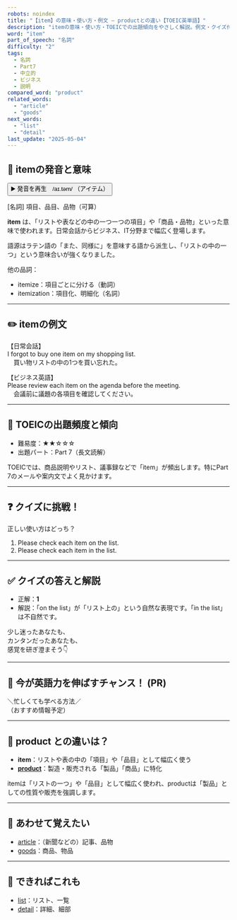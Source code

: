 ```yaml
---
robots: noindex
title: "【item】の意味・使い方・例文 ― productとの違い【TOEIC英単語】"
description: "itemの意味・使い方・TOEICでの出題傾向をやさしく解説。例文・クイズ付きでproductとの違いもわかりやすく学べます。"
word: "item"
part_of_speech: "名詞"
difficulty: "2"
tags:
  - 名詞
  - Part7
  - 中立的
  - ビジネス
  - 説明
compared_word: "product"
related_words:
  - "article"
  - "goods"
next_words:
  - "list"
  - "detail"
last_update: "2025-05-04"
---
```


## 🔰 itemの発音と意味

<button class="play-audio" onclick="playTTS('item')">
  <span class="play-audio-main">
    ▶️ 発音を再生　/aɪ.təm/
  </span>
  <span class="play-audio-sub">
    （アイテム）
  </span>
</button>

[名詞] 項目、品目、品物（可算）

**item** は、「リストや表などの中の一つ一つの項目」や「商品・品物」といった意味で使われます。日常会話からビジネス、IT分野まで幅広く登場します。

語源はラテン語の「また、同様に」を意味する語から派生し、「リストの中の一つ」という意味合いが強くなりました。

他の品詞：  
- itemize：項目ごとに分ける（動詞）
- itemization：項目化、明細化（名詞）

---

## ✏️ itemの例文

【日常会話】  
I forgot to buy one item on my shopping list.  
　買い物リストの中の1つを買い忘れた。

【ビジネス英語】  
Please review each item on the agenda before the meeting.  
　会議前に議題の各項目を確認してください。

---

## 🎯 TOEICの出題頻度と傾向

- 難易度：★★☆☆☆
- 出題パート：Part 7（長文読解）

TOEICでは、商品説明やリスト、議事録などで「item」が頻出します。特にPart 7のメールや案内文でよく見かけます。

---

## ❓ クイズに挑戦！

正しい使い方はどっち？

1. Please check each item on the list.  
2. Please check each item in the list.

---

## ✅ クイズの答えと解説

- 正解：**1**
- 解説：「on the list」が「リスト上の」という自然な表現です。「in the list」は不自然です。

少し迷ったあなたも、  
カンタンだったあなたも、  
感覚を研ぎ澄まそう👇️

---

## 🚀 今が英語力を伸ばすチャンス！ (PR)

<div class="info-center">
＼忙しくても学べる方法／<br>  
（おすすめ情報予定）
</div>

---

## 🤔  product との違いは？

- **item**：リストや表の中の「項目」や「品目」として幅広く使う
- **[product](/product)**：製造・販売される「製品」「商品」に特化

itemは「リストの一つ」や「品目」として幅広く使われ、productは「製品」としての性質や販売を強調します。

---

## 🧩 あわせて覚えたい

- [article](/article)：（新聞などの）記事、品物
- [goods](/goods)：商品、物品

---

## 📖 できればこれも

- [list](/list)：リスト、一覧
- [detail](/detail)：詳細、細部

<!-- cvid: aid39_bid30 -->
